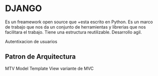 # DJANGO
Es un freamework open source que +esta escrito en Python.
Es un marco de trabajo que nos da un conjunto de herramientas y librerias que nos facilitara el trabajo.
Tiene una estructura reutilizable.
Desarrollo agil.

Autentixacion de usuarios

## Patron de Arquitectura
MTV Model Template View
variante de MVC


